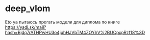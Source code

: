 # deep_vlom
Eto ya пытаюсь прогать модели для диплома по книге https://yadi.sk/mail?hash=Bjdq7rATHPwHU3o4juhHJVbTM4ZOYlrV%2BUCpxpRzf18%3D
